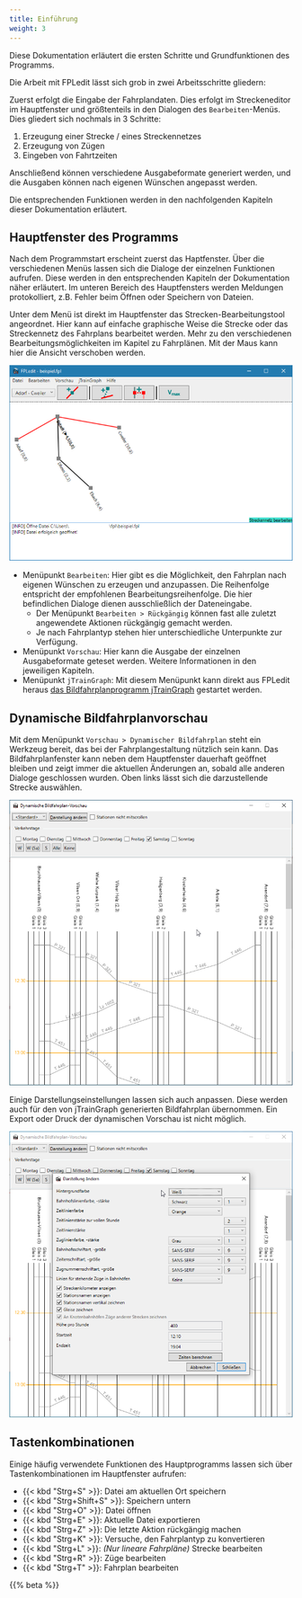 ```yaml
---
title: Einführung
weight: 3
---
```


Diese Dokumentation erläutert die ersten Schritte und Grundfunktionen des Programms.

Die Arbeit mit FPLedit lässt sich grob in zwei Arbeitsschritte gliedern:

Zuerst erfolgt die Eingabe der Fahrplandaten. Dies erfolgt im Streckeneditor im Hauptfenster und größtenteils in den Dialogen des `Bearbeiten`-Menüs. Dies gliedert sich nochmals in 3 Schritte:

1. Erzeugung einer Strecke / eines Streckennetzes
2. Erzeugung von Zügen
3. Eingeben von Fahrtzeiten

Anschließend können verschiedene Ausgabeformate generiert werden, und die Ausgaben können nach eigenen Wünschen angepasst werden.

Die entsprechenden Funktionen werden in den nachfolgenden Kapiteln dieser Dokumentation erläutert.

## Hauptfenster des Programms

Nach dem Programmstart erscheint zuerst das Haptfenster. Über die verschiedenen Menüs lassen sich die Dialoge der einzelnen Funktionen aufrufen. Diese werden in den entsprechenden Kapiteln der Dokumentation näher erläutert. Im unteren Bereich des Hauptfensters werden Meldungen protokolliert, z.B. Fehler beim Öffnen oder Speichern von Dateien.

Unter dem Menü ist direkt im Hauptfenster das Strecken-Bearbeitungstool angeordnet. Hier kann auf einfache graphische Weise die Strecke oder das Streckennetz des Fahrplans bearbeitet werden. Mehr zu den verschiedenen Bearbeitungsmöglichkeiten im Kapitel zu Fahrplänen. Mit der Maus kann hier die Ansicht verschoben werden.

![Hauptfenster nach einigen Aktionen, zentral das Streckennetz](hauptfenster.png)

* Menüpunkt `Bearbeiten`: Hier gibt es die Möglichkeit, den Fahrplan nach eigenen Wünschen zu erzeugen und anzupassen. Die Reihenfolge entspricht der empfohlenen Bearbeitungsreihenfolge. Die hier befindlichen Dialoge dienen ausschließlich der Dateneingabe.
    * Der Menüpunkt `Bearbeiten > Rückgängig` können fast alle zuletzt angewendete Aktionen rückgängig gemacht werden.
    * Je nach Fahrplantyp stehen hier unterschiedliche Unterpunkte zur Verfügung.
* Menüpunkt `Vorschau`: Hier kann die Ausgabe der einzelnen Ausgabeformate geteset werden. Weitere Informationen in den jeweiligen Kapiteln.
* Menüpunkt `jTrainGraph`: Mit diesem Menüpunkt kann direkt aus FPLedit heraus [das Bildfahrplanprogramm jTrainGraph](../bildfahrplaene) gestartet werden.

## Dynamische Bildfahrplanvorschau
Mit dem Menüpunkt `Vorschau > Dynamischer Bildfahrplan` steht ein Werkzeug bereit, das bei der Fahrplangestaltung nützlich sein kann. Das Bildfahrplanfenster kann neben dem Hauptfenster dauerhaft geöffnet bleiben und zeigt immer die aktuellen Änderungen an, sobald alle anderen Dialoge geschlossen wurden. Oben links lässt sich die darzustellende Strecke auswählen.

![Dynamische Bildfahrplanvorschau](dynamische-vorschau.png)

Einige Darstellungseinstellungen lassen sich auch anpassen. Diese werden auch für den von jTrainGraph generierten Bildfahrplan übernommen. Ein Export oder Druck der dynamischen Vorschau ist nicht möglich.

![Dynamische Bildfahrplaneinstellungen](dynamische-einstellungen.png)

## Tastenkombinationen

Einige häufig verwendete Funktionen des Hauptprogramms lassen sich über Tastenkombinationen im Hauptfenster aufrufen:

* {{< kbd "Strg+S" >}}: Datei am aktuellen Ort speichern
* {{< kbd "Strg+Shift+S" >}}: Speichern untern
* {{< kbd "Strg+O" >}}: Datei öffnen
* {{< kbd "Strg+E" >}}: Aktuelle Datei exportieren
* {{< kbd "Strg+Z" >}}: Die letzte Aktion rückgängig machen
* {{< kbd "Strg+K" >}}: Versuche, den Fahrplantyp zu konvertieren
* {{< kbd "Strg+L" >}}: *(Nur lineare Fahrpläne)* Strecke bearbeiten
* {{< kbd "Strg+R" >}}: Züge bearbeiten
* {{< kbd "Strg+T" >}}: Fahrplan bearbeiten

{{% beta %}}
